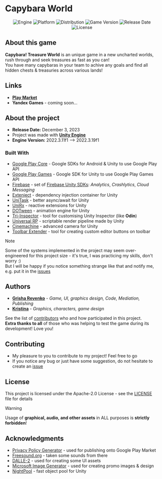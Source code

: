 # Capybara World

<!-- <p align="center">
   <img src="https://github.com/revenkogrisha/CapybaraWorld/blob/main/GameGif.gif">
</p> -->

<p align="center">
   <img src="https://img.shields.io/badge/Engine-Unity%202022.3.19f1-blueviolet?style=&logo=unity" alt="Engine">
   <img src="https://img.shields.io/badge/Platform-Android 7+%20-brightgreen?style=&logo=android" alt="Platform">
   <img src="https://img.shields.io/badge/Play_Market-Available%20-brightgreen?style=&logo=google play" alt="Distribution">
   <img src="https://img.shields.io/badge/Version-0.7.2-blue" alt="Game Version">
   <img src="https://img.shields.io/badge/Release Date-3.12.2023-red" alt="Release Date">
   <img src="https://img.shields.io/badge/License-Apache--2.0%20-yellow?style=&logo=apache" alt="License">
</p>

## About this game

**Capybara! Treasure World** is an unique game in a new uncharted worlds, rush through and seek treasures as fast as you can!  
You have many capybaras in your team to achive any goals and find all hidden chests & treasuries across various lands!

## Links

* **[Play Market](https://play.google.com/store/apps/details?id=com.Revenko.org.CapybaraTreasureWorld)**
* **Yandex Games** - coming soon...

## About the project

* **Release Date:** December 3, 2023
* Project was made with **[Unity Engine](https://unity.com/)**
* **Engine Version:** 2022.3.11f1 --> 2022.3.19f1

### Built With

* [Google Play Core](https://developer.android.com/reference/com/google/android/play/core/release-notes) - Google SDKs for Android & Unity to use Google Play API 
* [Google Play Games](https://github.com/playgameservices/play-games-plugin-for-unity) - Google SDK for Unity to use Google Play Games API 
* [Firebase](https://firebase.google.com/) - set of [Firebase Unity SDKs](https://github.com/firebase/firebase-unity-sdk): *Analytics*, *Crashlytics*, *Cloud Messaging*
* [Extenject](https://github.com/Mathijs-Bakker/Extenject) - dependency injection container for Unity
* [UniTask](https://github.com/Cysharp/UniTask) - better async/await for Unity
* [UniRx](https://github.com/neuecc/UniRx) - reactive extensions for Unity
* [DOTween](http://dotween.demigiant.com/) - animation engine for Unity
* [Tri-Inspector](https://github.com/codewriter-packages/Tri-Inspector) - tool for customising Unity Inspector (like **Odin**)
* [Universal RP](https://unity.com/ru/srp/universal-render-pipeline) - scriptable render pipeline made by Unity
* [Cinemachine](https://unity.com/unity/features/editor/art-and-design/cinemachine) - advanced camera for Unity
* [Toolbar Extender](https://github.com/marijnz/unity-toolbar-extender) - tool for creating custom editor buttons on toolbar 

>[!NOTE]
>Some of the systems implemented in the project may seem over-engineered for this project size - it's true, I was practicing my skills, don't worry :)  
>But I will be happy if you notice something strange like that and notify me, e.g. put it in the [issues](https://github.com/revenkogrisha/CapybaraWorld/issues)

## Authors

* **[Grisha Revenko](https://github.com/revenkogrisha)** - *Game, UI, graphics design, Code, Mediation, Publishing*
* **[Kristina](https://t.me/krisdvg_10)** - *Graphics, characters, game design*

See the list of [contributors](https://github.com/revenkogrisha/CapybaraWorld/contributors) who and how participated in this project.  
**Extra thanks to all** of those who was helping to test the game during its development! Love you!

## Contributing

* My pleasure to you to contribute to my project! Feel free to go
* If you notice any bug or just have some suggestion, do not hesitate to create an [issue](https://github.com/revenkogrisha/CapybaraWorld/issues)

## License

This project is licensed under the Apache-2.0 License - see the [LICENSE](LICENSE) file for details
  
>[!WARNING]
>Usage of **graphical, audio, and other assets** in ALL purposes is **strictly forbidden**! 

## Acknowledgments

* [Privacy Policy Generator](https://github.com/nisrulz/app-privacy-policy-generator) - used for publishing onto Google Play Market
* [Freesound.org](https://freesound.org/) - taken some sounds from there
* [DALLE-2](https://openai.com/product/dall-e-2) - used for creating some UI assets
* [Microsoft Image Generator](https://www.bing.com/create) - used for creating promo images & design
* [NightPool](https://github.com/MeeXaSiK/NightPool) - fast object pool for Unity